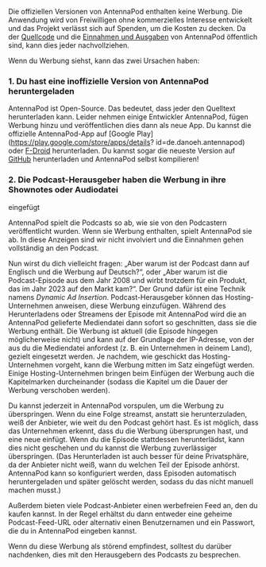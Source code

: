 Die offiziellen Versionen von AntennaPod enthalten keine Werbung. Die Anwendung
wird von Freiwilligen ohne kommerzielles Interesse entwickelt und das Projekt
verlässt sich auf Spenden, um die Kosten zu decken. Da der
[Quellcode](https://github.com/AntennaPod/AntennaPod) und die [Einnahmen und
Ausgaben](https://opencollective.com/antennapod#category-BUDGET) von AntennaPod
öffentlich sind, kann dies jeder nachvollziehen.

Wenn du Werbung siehst, kann das zwei Ursachen haben:

### 1. Du hast eine inoffizielle Version von AntennaPod heruntergeladen

AntennaPod ist Open-Source. Das bedeutet, dass jeder den Quelltext herunterladen
kann. Leider nehmen einige Entwickler AntennaPod, fügen Werbung hinzu und
veröffentlichen dies dann als neue App. Du kannst die offizielle AntennaPod-App
auf [Google Play](https://play.google.com/store/apps/details?
id=de.danoeh.antennapod) oder
[F-Droid](https://f-droid.org/packages/de.danoeh.antennapod/) herunterladen. Du
kannst sogar die neueste Version auf
[GitHub](https://github.com/AntennaPod/AntennaPod/) herunterladen und AntennaPod
selbst kompilieren!

### 2. Die Podcast-Herausgeber haben die Werbung in ihre Shownotes oder Audiodatei
eingefügt

AntennaPod spielt die Podcasts so ab, wie sie von den Podcastern veröffentlicht
wurden. Wenn sie Werbung enthalten, spielt AntennaPod sie ab. In diese Anzeigen
sind wir nicht involviert und die Einnahmen gehen vollständig an den Podcast.

Nun wirst du dich vielleicht fragen: „Aber warum ist der Podcast dann auf
Englisch und die Werbung auf Deutsch?“, oder „Aber warum ist die Podcast-Episode
aus dem Jahr 2008 und wirbt trotzdem für ein Produkt, das im Jahr 2023 auf den
Markt kam?“. Der Grund dafür ist eine Technik namens *Dynamic Ad Insertion*.
Podcast-Herausgeber können das Hosting-Unternehmen anweisen, diese Werbung
einzufügen. Während des Herunterladens oder Streamens der Episode mit AntennaPod
wird die an AntennaPod gelieferte Mediendatei dann sofort so geschnitten, dass
sie die Werbung enthält. Die Werbung ist aktuell (die Episode hingegen
möglicherweise nicht) und kann auf der Grundlage der IP-Adresse, von der aus du
die Mediendatei anfordest (z. B. ein Unternehmen in deinem Land), gezielt
eingesetzt werden. Je nachdem, wie geschickt das Hosting-Unternehmen vorgeht,
kann die Werbung mitten im Satz eingefügt werden. Einige Hosting-Unternehmen
bringen beim Einfügen der Werbung auch die Kapitelmarken durcheinander (sodass
die Kapitel um die Dauer der Werbung verschoben werden).

Du kannst jederzeit in AntennaPod vorspulen, um die Werbung zu überspringen. Wenn
du eine Folge streamst, anstatt sie herunterzuladen, weiß der Anbieter, wie weit
du den Podcast gehört hast. Es ist möglich, dass das Unternehmen erkennt, dass
du die Werbung übersprungen hast, und eine neue einfügt. Wenn du die Episode
stattdessen herunterlädst, kann dies nicht geschehen und du kannst die Werbung
zuverlässiger überspringen. (Das Herunterladen ist auch besser für deine
Privatsphäre, da der Anbieter nicht weiß, wann du welchen Teil der Episode
anhörst. AntennaPod kann so konfiguriert werden, dass Episoden automatisch
heruntergeladen und später gelöscht werden, sodass du das nicht manuell machen
musst.)

Außerdem bieten viele Podcast-Anbieter einen werbefreien Feed an, den du kaufen
kannst. In der Regel erhältst du dann entweder eine geheime Podcast-Feed-URL
oder alternativ einen Benutzernamen und ein Passwort, die du in AntennaPod
eingeben kannst.

Wenn du diese Werbung als störend empfindest, solltest du darüber nachdenken,
dies mit den Herausgebern des Podcasts zu besprechen.
